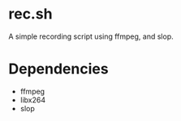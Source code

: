 # rec.sh
A simple recording script using ffmpeg, and slop.

# Dependencies
- ffmpeg
- libx264
- slop
